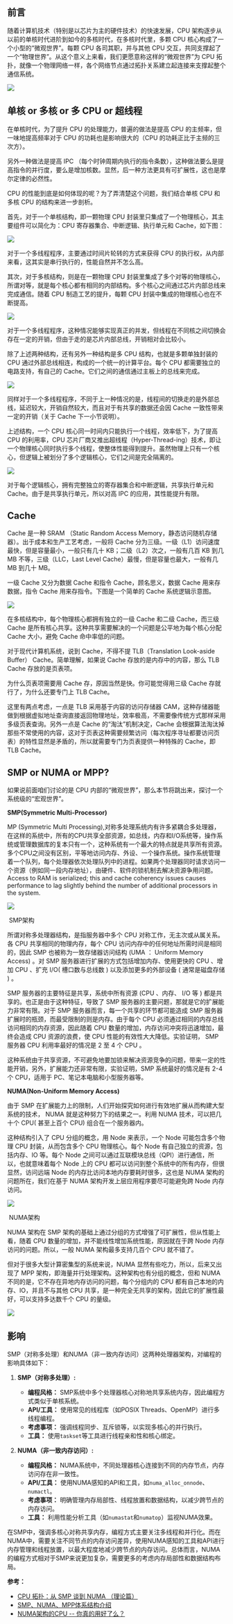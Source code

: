 ## 前言

随着计算机技术（特别是以芯片为主的硬件技术）的快速发展，CPU 架构逐步从以前的单核时代进阶到如今的多核时代，在多核时代里，多颗 CPU 核心构成了一个小型的“微观世界”。每颗 CPU 各司其职，并与其他 CPU 交互，共同支撑起了一个“物理世界”。从这个意义上来看，我们更愿意称这样的“微观世界”为 CPU 拓扑，就像一个物理网络一样，各个网络节点通过拓扑关系建立起连接来支撑起整个通信系统。

![](./assert/CPU概述示意图.png)

## 单核 or 多核 or 多 CPU or 超线程

在单核时代，为了提升 CPU 的处理能力，普遍的做法是提高 CPU 的主频率，但一味地提高频率对于 CPU 的功耗也是影响很大的（CPU 的功耗正比于主频的三次方）。

另外一种做法是提高 IPC （每个时钟周期内执行的指令条数），这种做法要么是提高指令的并行度，要么是增加核数。显然，后一种方法更具有可扩展性，这也是摩尔定律的必然性。

CPU 的性能到底是如何体现的呢？为了弄清楚这个问题，我们结合单核 CPU 和多核 CPU 的结构来进一步剖析。

首先，对于一个单核结构，即一颗物理 CPU 封装里只集成了一个物理核心，其主要组件可以简化为：CPU 寄存器集合、中断逻辑、执行单元和 Cache，如下图：

![](./assert/单核架构.png)

对于一个多线程程序，主要通过时间片轮转的方式来获得 CPU 的执行权，从内部来看，这其实是串行执行的，性能自然并不怎么高。

其次，对于多核结构，则是在一颗物理 CPU 封装里集成了多个对等的物理核心，所谓对等，就是每个核心都有相同的内部结构。多个核心之间通过芯片内部总线来完成通信。随着 CPU 制造工艺的提升，每颗 CPU 封装中集成的物理核心也在不断提高。

![](./assert/多核架构.png)

对于一个多线程程序，这种情况能够实现真正的并发，但线程在不同核之间切换会存在一定的开销，但由于走的是芯片内部总线，开销相对会比较小。

除了上述两种结构，还有另外一种结构是多 CPU 结构，也就是多颗单独封装的 CPU 通过外部总线相连，构成的一个统一的计算平台。每个 CPU 都需要独立的电路支持，有自己的 Cache。它们之间的通信通过主板上的总线来完成。

![](./assert/多CPU架构.png)

同样对于一个多线程程序，不同于上一种情况的是，线程间的切换走的是外部总线，延迟较大，开销自然较大，而且对于有共享的数据还会因 Cache 一致性带来一定的开销（关于 Cache 下一小节说明）。

上述结构，一个 CPU 核心同一时间内只能执行一个线程，效率低下，为了提高 CPU 的利用率，CPU 芯片厂商又推出超线程（Hyper-Thread-ing）技术，即让一个物理核心同时执行多个线程，使整体性能得到提升。虽然物理上只有一个核心，但逻辑上被划分了多个逻辑核心，它们之间是完全隔离的。

![](./assert/超线程.png)

对于每个逻辑核心，拥有完整独立的寄存器集合和中断逻辑，共享执行单元和 Cache。由于是共享执行单元，所以对高 IPC 的应用，其性能提升有限。

## Cache

Cache 是一种 SRAM （Static Random Access Memory，静态访问随机存储器）。出于成本和生产工艺考虑，一般将 Cache 分为三级。一级（L1）访问速度最快，但是容量最小，一般只有几十 KB；二级（L2）次之，一般有几百 KB 到几 MB 不等，三级（LLC，Last Level Cache）最慢，但是容量也最大，一般有几 MB 到几十 MB。

一级 Cache 又分为数据 Cache 和指令 Cache，顾名思义，数据 Cache 用来存数据，指令 Cache 用来存指令。下图是一个简单的 Cache 系统逻辑示意图。

![](./assert/cache.png)

在多核结构中，每个物理核心都拥有独立的一级 Cache 和二级 Cache，而三级 Cache 是所有核心共享。这种共享需要解决的一个问题是公平地为每个核心分配 Cache 大小，避免 Cache 命中率低的问题。

对于现代计算机系统，说到 Cache，不得不提 TLB（Translation Look-aside Buffer） Cache。简单理解，如果说 Cache 存放的是内存中的内容，那么 TLB Cache 存放的是页表项。

为什么页表项需要用 Cache 存，原因当然是快。你可能觉得用三级 Cache 存就行了，为什么还要专门上 TLB Cache。

这里有两点考虑，一点是 TLB 采用基于内容的访问存储器 CAM，这种存储器能做到根据虚拟地址查询直接返回物理地址，效率极高，不需要像传统方式那样采用多级页表查询。另外一点是 Cache 的“淘汰”机制决定，Cache 会根据算法淘汰掉那些不常使用的内容，这对于页表这种需要频繁访问（每次程序寻址都要访问页表）的特性显然是矛盾的，所以就需要专门为页表提供一种特殊的 Cache，即 TLB Cache。

## SMP or NUMA or MPP?

如果说前面咱们讨论的是 CPU 内部的“微观世界”，那么本节将跳出来，探讨一个系统级的“宏观世界”。

**SMP(Symmetric Multi-Processor)**

MP (Symmetric Multi Processing),对称多处理系统内有许多紧耦合多处理器，在这样的系统中，所有的CPU共享全部资源，如总线，内存和I/O系统等，操作系统或管理数据库的复本只有一个，这种系统有一个最大的特点就是共享所有资源。多个CPU之间没有区别，平等地访问内存、外设、一个操作系统。操作系统管理着一个队列，每个处理器依次处理队列中的进程。如果两个处理器同时请求访问一个资源（例如同一段内存地址），由硬件、软件的锁机制去解决资源争用问题。Access to RAM is serialized; this and cache coherency issues causes performance to lag slightly behind the number of additional processors in the system.

![](./assert/SMP架构.png)

​                                                                                          SMP架构

所谓对称多处理器结构，是指服务器中多个 CPU 对称工作，无主次或从属关系。各 CPU 共享相同的物理内存，每个 CPU 访问内存中的任何地址所需时间是相同的，因此 SMP 也被称为一致存储器访问结构 (UMA ： Uniform Memory Access) 。对 SMP 服务器进行扩展的方式包括增加内存、使用更快的 CPU 、增加 CPU 、扩充 I/O( 槽口数与总线数 ) 以及添加更多的外部设备 ( 通常是磁盘存储 ) 。

SMP 服务器的主要特征是共享，系统中所有资源 (CPU 、内存、 I/O 等 ) 都是共享的。也正是由于这种特征，导致了 SMP 服务器的主要问题，那就是它的扩展能力非常有限。对于 SMP 服务器而言，每一个共享的环节都可能造成 SMP 服务器扩展时的瓶颈，而最受限制的则是内存。由于每个 CPU 必须通过相同的内存总线访问相同的内存资源，因此随着 CPU 数量的增加，内存访问冲突将迅速增加，最终会造成 CPU 资源的浪费，使 CPU 性能的有效性大大降低。实验证明， SMP 服务器 CPU 利用率最好的情况是 2 至 4 个 CPU 。

这种系统由于共享资源，不可避免地要加锁来解决资源竞争的问题，带来一定的性能开销，另外，扩展能力还非常有限，实验证明，SMP 系统最好的情况是有 2-4 个 CPU，适用于 PC、笔记本电脑和小型服务器等。

**NUMA(Non-Uniform Memory Access)**

由于 SMP 在扩展能力上的限制，人们开始探究如何进行有效地扩展从而构建大型系统的技术， NUMA 就是这种努力下的结果之一。利用 NUMA 技术，可以把几十个 CPU( 甚至上百个 CPU) 组合在一个服务器内。

这种结构引入了 CPU 分组的概念，用 Node 来表示，一个 Node 可能包含多个物理 CPU 封装，从而包含多个 CPU 物理核心。每个 Node 有自己独立的资源，包括内存、IO 等。每个 Node 之间可以通过互联模块总线（QPI）进行通信，所以，也就意味着每个 Node 上的 CPU 都可以访问到整个系统中的所有内存，但很显然，访问远端 Node 的内存比访问本地内存要耗时很多，这也是 NUMA 架构的问题所在，我们在基于 NUMA 架构开发上层应用程序要尽可能避免跨 Node 内存访问。

![](./assert/NUMA架构.png)

​                                                                                      NUMA架构

NUMA 架构在 SMP 架构的基础上通过分组的方式增强了可扩展性，但从性能上看，随着 CPU 数量的增加，并不能线性增加系统性能，原因就在于跨 Node 内存访问的问题。所以，一般 NUMA 架构最多支持几百个 CPU 就不错了。

但对于很多大型计算密集型的系统来说，NUMA 显然有些吃力，所以，后来又出现了 MPP 架构，即海量并行处理架构。这种架构也有分组的概念，但和 NUMA 不同的是，它不存在异地内存访问的问题，每个分组内的 CPU 都有自己本地的内存、IO，并且不与其他 CPU 共享，是一种完全无共享的架构，因此它的扩展性最好，可以支持多达数千个 CPU 的量级。

![](./assert/三种不同架构示意图.png)

## 影响

SMP（对称多处理）和NUMA（非一致内存访问）这两种处理器架构，对编程的影响具体如下：

1. **SMP（对称多处理）:**
   - **编程风格：** SMP系统中多个处理器核心对称地共享系统内存，因此编程方式类似于单核系统。
   - **API/工具：** 使用常见的线程库（如POSIX Threads、OpenMP）进行多线程编程。
   - **考虑事项：** 强调线程同步、互斥锁等，以实现多核心的并行执行。
   - **工具：** 使用`taskset`等工具进行线程亲和性和核心绑定。

2. **NUMA（非一致内存访问）:**
   - **编程风格：** NUMA系统中，不同处理器核心连接到不同的内存节点，内存访问存在非一致性。
   - **API/工具：** 使用NUMA感知的API和工具，如`numa_alloc_onnode`、`numactl`。
   - **考虑事项：** 明确管理内存局部性、线程放置和数据结构，以减少跨节点的内存访问。
   - **工具：** 利用性能分析工具（如`numastat`和`numatop`）监视NUMA效果。

在SMP中，强调多核心对称共享内存，编程方式主要关注多线程和并行化。而在NUMA中，需要关注不同节点的内存访问差异，使用NUMA感知的工具和API进行内存管理和线程放置，以最大程度地减少跨节点的内存访问。总体而言，NUMA的编程方式相对于SMP来说更加复杂，需要更多的考虑内存局部性和数据结构布局。

**参考：**

- [CPU 拓扑：从 SMP 谈到 NUMA （理论篇）](https://ctimbai.github.io/2018/05/03/tech/linux/cpu/CPU%E6%8B%93%E6%89%91%E4%BB%8ESMP%E8%B0%88%E5%88%B0NUMA%EF%BC%88%E7%90%86%E8%AE%BA%E7%AF%87%EF%BC%89/)
- [SMP、NUMA、MPP体系结构介绍](https://www.cnblogs.com/yubo/archive/2010/04/23/1718810.html)
- [NUMA架构的CPU -- 你真的用好了么？](https://cenalulu.github.io/linux/numa/)

